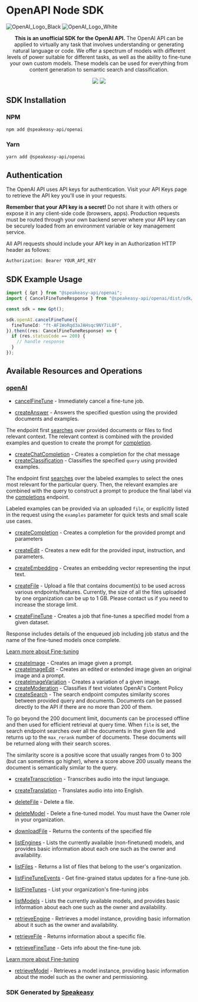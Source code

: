 # OpenAPI Node SDK

![OpenAI_Logo_Black](https://user-images.githubusercontent.com/6267663/220744241-48f469af-40b6-4d7f-ab48-8426b30189f0.svg#gh-light-mode-only)
![OpenAI_Logo_White](https://user-images.githubusercontent.com/6267663/220744513-66c99d0e-ed91-4577-982f-e7128d35ce95.svg#gh-dark-mode-only)

<div align="center">
   <p><strong>This is an unofficial SDK for the OpenAI API.</strong> The OpenAI API can be applied to virtually any task that involves understanding or generating natural language or code. We offer a spectrum of models with different levels of power suitable for different tasks, as well as the ability to fine-tune your own custom models. These models can be used for everything from content generation to semantic search and classification.</p>
   <a href="https://github.com/speakeasy-sdks/openai-ts-sdk/actions"><img src="https://img.shields.io/github/actions/workflow/status/speakeasy-sdks/openai-ts-sdk/speakeasy_sdk_generation.yml?style=for-the-badge" /></a>
   <a href="https://platform.openai.com/docs/introduction"><img src="https://img.shields.io/static/v1?label=Docs&message=API Ref&color=2ca47c&style=for-the-badge" /></a>
</div> 

<!-- Start SDK Installation -->
## SDK Installation

### NPM

```bash
npm add @speakeasy-api/openai
```

### Yarn

```bash
yarn add @speakeasy-api/openai
```
<!-- End SDK Installation -->

## Authentication

The OpenAI API uses API keys for authentication. Visit your API Keys page to retrieve the API key you'll use in your requests.

**Remember that your API key is a secret!** Do not share it with others or expose it in any client-side code (browsers, apps). Production requests must be routed through your own backend server where your API key can be securely loaded from an environment variable or key management service.

All API requests should include your API key in an Authorization HTTP header as follows:

```bash
Authorization: Bearer YOUR_API_KEY
```

## SDK Example Usage
<!-- Start SDK Example Usage -->
```typescript
import { Gpt } from "@speakeasy-api/openai";
import { CancelFineTuneResponse } from "@speakeasy-api/openai/dist/sdk/models/operations";

const sdk = new Gpt();

sdk.openAI.cancelFineTune({
  fineTuneId: "ft-AF1WoRqd3aJAHsqc9NY7iL8F",
}).then((res: CancelFineTuneResponse) => {
  if (res.statusCode == 200) {
    // handle response
  }
});
```
<!-- End SDK Example Usage -->

<!-- Start SDK Available Operations -->
## Available Resources and Operations


### [openAI](docs/openai/README.md)

* [cancelFineTune](docs/openai/README.md#cancelfinetune) - Immediately cancel a fine-tune job.

* [createAnswer](docs/openai/README.md#createanswer) - Answers the specified question using the provided documents and examples.

The endpoint first [searches](/docs/api-reference/searches) over provided documents or files to find relevant context. The relevant context is combined with the provided examples and question to create the prompt for [completion](/docs/api-reference/completions).

* [createChatCompletion](docs/openai/README.md#createchatcompletion) - Creates a completion for the chat message
* [createClassification](docs/openai/README.md#createclassification) - Classifies the specified `query` using provided examples.

The endpoint first [searches](/docs/api-reference/searches) over the labeled examples
to select the ones most relevant for the particular query. Then, the relevant examples
are combined with the query to construct a prompt to produce the final label via the
[completions](/docs/api-reference/completions) endpoint.

Labeled examples can be provided via an uploaded `file`, or explicitly listed in the
request using the `examples` parameter for quick tests and small scale use cases.

* [createCompletion](docs/openai/README.md#createcompletion) - Creates a completion for the provided prompt and parameters
* [createEdit](docs/openai/README.md#createedit) - Creates a new edit for the provided input, instruction, and parameters.
* [createEmbedding](docs/openai/README.md#createembedding) - Creates an embedding vector representing the input text.
* [createFile](docs/openai/README.md#createfile) - Upload a file that contains document(s) to be used across various endpoints/features. Currently, the size of all the files uploaded by one organization can be up to 1 GB. Please contact us if you need to increase the storage limit.

* [createFineTune](docs/openai/README.md#createfinetune) - Creates a job that fine-tunes a specified model from a given dataset.

Response includes details of the enqueued job including job status and the name of the fine-tuned models once complete.

[Learn more about Fine-tuning](/docs/guides/fine-tuning)

* [createImage](docs/openai/README.md#createimage) - Creates an image given a prompt.
* [createImageEdit](docs/openai/README.md#createimageedit) - Creates an edited or extended image given an original image and a prompt.
* [createImageVariation](docs/openai/README.md#createimagevariation) - Creates a variation of a given image.
* [createModeration](docs/openai/README.md#createmoderation) - Classifies if text violates OpenAI's Content Policy
* [createSearch](docs/openai/README.md#createsearch) - The search endpoint computes similarity scores between provided query and documents. Documents can be passed directly to the API if there are no more than 200 of them.

To go beyond the 200 document limit, documents can be processed offline and then used for efficient retrieval at query time. When `file` is set, the search endpoint searches over all the documents in the given file and returns up to the `max_rerank` number of documents. These documents will be returned along with their search scores.

The similarity score is a positive score that usually ranges from 0 to 300 (but can sometimes go higher), where a score above 200 usually means the document is semantically similar to the query.

* [createTranscription](docs/openai/README.md#createtranscription) - Transcribes audio into the input language.
* [createTranslation](docs/openai/README.md#createtranslation) - Translates audio into into English.
* [deleteFile](docs/openai/README.md#deletefile) - Delete a file.
* [deleteModel](docs/openai/README.md#deletemodel) - Delete a fine-tuned model. You must have the Owner role in your organization.
* [downloadFile](docs/openai/README.md#downloadfile) - Returns the contents of the specified file
* [listEngines](docs/openai/README.md#listengines) - Lists the currently available (non-finetuned) models, and provides basic information about each one such as the owner and availability.
* [listFiles](docs/openai/README.md#listfiles) - Returns a list of files that belong to the user's organization.
* [listFineTuneEvents](docs/openai/README.md#listfinetuneevents) - Get fine-grained status updates for a fine-tune job.

* [listFineTunes](docs/openai/README.md#listfinetunes) - List your organization's fine-tuning jobs

* [listModels](docs/openai/README.md#listmodels) - Lists the currently available models, and provides basic information about each one such as the owner and availability.
* [retrieveEngine](docs/openai/README.md#retrieveengine) - Retrieves a model instance, providing basic information about it such as the owner and availability.
* [retrieveFile](docs/openai/README.md#retrievefile) - Returns information about a specific file.
* [retrieveFineTune](docs/openai/README.md#retrievefinetune) - Gets info about the fine-tune job.

[Learn more about Fine-tuning](/docs/guides/fine-tuning)

* [retrieveModel](docs/openai/README.md#retrievemodel) - Retrieves a model instance, providing basic information about the model such as the owner and permissioning.
<!-- End SDK Available Operations -->

### SDK Generated by [Speakeasy](https://docs.speakeasyapi.dev/docs/using-speakeasy/client-sdks)
